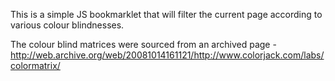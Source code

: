 This is a simple JS bookmarklet that will filter the current page according to
various colour blindnesses.

The colour blind matrices were sourced from an archived page -
http://web.archive.org/web/20081014161121/http://www.colorjack.com/labs/colormatrix/

